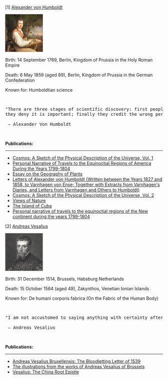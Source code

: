 <p>[1] <a href="https://en.wikipedia.org/wiki/Alexander_von_Humboldt">Alexander von Humboldt</a></p>
<img src="1.jpg" alt="Smiley face" height="120" width="120">
<p>Birth: 14 September 1769, Berlin, Kingdom of Prussia in the Holy Roman Empire</p>
<p>Death: 6 May 1859 (aged 89), Berlin, Kingdom of Prussia in the German Confederation</p>
<p>Known for: Humboldtian science</p>
<p>&nbsp;</p>
<pre>"There are three stages of scientific discovery: first people deny it is true; then 
they deny it is important; finally they credit the wrong person."<br /> <br /> ― Alexander Von Humboldt</pre>
<p>&nbsp;</p>
<p><strong>Publications:</strong></p>
<hr />
<ul>
<li><a href="https://github.com/manjunath5496/The-Greatest-Biologists-of-All-Time/blob/master/gbt(1).pdf">Cosmos: A Sketch of the Physical Description of the Universe, Vol. 1</a></li>
<li><a href="https://github.com/manjunath5496/The-Greatest-Biologists-of-All-Time/blob/master/gbt(2).pdf">Personal Narrative of Travels to the Equinoctial Regions of America During the Years 1799-1804</a></li>
  
<li><a href="https://github.com/manjunath5496/The-Greatest-Biologists-of-All-Time/blob/master/gbt(3).pdf">Essay on the Geography of Plants</a></li>
<li><a href="https://github.com/manjunath5496/The-Greatest-Biologists-of-All-Time/blob/master/gbt(4).pdf">Letters of Alexander von Humboldt (Written between the Years 1827 and 1858, to Varnhagen von Ense; Together with Extracts from Varnhagen's Diaries, and Letters from Varnhagen and Others to Humboldt)</a></li>
    
<li><a href="https://github.com/manjunath5496/The-Greatest-Biologists-of-All-Time/blob/master/gbt(5).pdf">Cosmos: A Sketch of the Physical Description of the Universe, Vol. 2</a></li>
<li><a href="https://github.com/manjunath5496/The-Greatest-Biologists-of-All-Time/blob/master/gbt(6).pdf">Views of Nature</a></li>
  
<li><a href="https://github.com/manjunath5496/The-Greatest-Biologists-of-All-Time/blob/master/gbt(7).pdf">The Island of Cuba</a></li>
<li><a href="https://github.com/manjunath5496/The-Greatest-Biologists-of-All-Time/blob/master/gbt(8).pdf">Personal narrative of travels to the equinoctial regions of the New continent during the years 1799-1804</a></li>
    
    
  
  
</ul>


<p>[2] <a href="https://en.wikipedia.org/wiki/Andreas_Vesalius">Andreas Vesalius</a></p>
<img src="2.jpg" alt="Smiley face" height="120" width="120">
<p>Birth: 31 December 1514, Brussels, Habsburg Netherlands</p>
<p>Death: 15 October 1564 (aged 49), Zakynthos, Venetian Ionian Islands</p>
<p>Known for: De humani corporis fabrica (On the Fabric of the Human Body)</p>
<p>&nbsp;</p>
<pre>"I am not accustomed to saying anything with certainty after only one or two observations."<br /> <br /> ― Andreas Vesalius</pre>
<p>&nbsp;</p>
<p><strong>Publications:</strong></p>
<hr />
<ul>
<li><a href="https://github.com/manjunath5496/The-100-Most-Influential-Scientists-of-All-Time/blob/master/tst(237).pdf">Andreas Vesalius Bruxellensis: The Bloodletting Letter of 1539</a></li>
<li><a href="https://github.com/manjunath5496/The-100-Most-Influential-Scientists-of-All-Time/blob/master/tst(238).pdf">The illustrations from the works of Andreas Vesalius of Brussels</a></li>
<li><a href="https://github.com/manjunath5496/The-100-Most-Influential-Scientists-of-All-Time/blob/master/tst(239).pdf">Vesalius: The China Root Epistle</a></li>
</ul>










